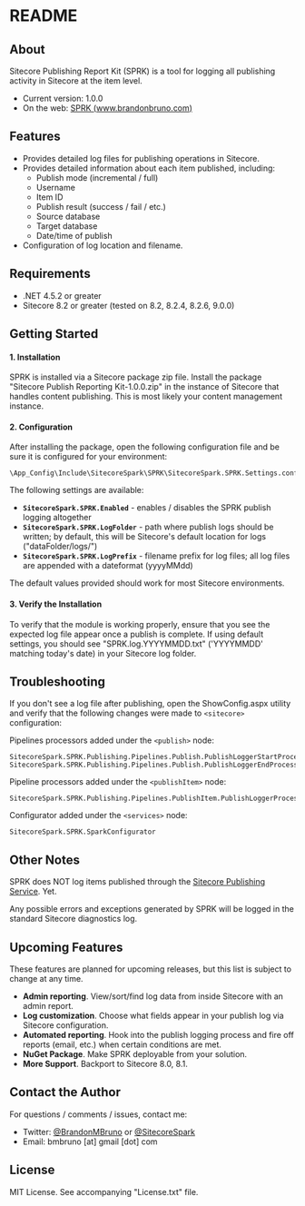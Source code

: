 # README #

## About

Sitecore Publishing Report Kit (SPRK) is a tool for logging all publishing activity in Sitecore at the item level.

* Current version: 1.0.0
* On the web: [SPRK (www.brandonbruno.com)](https://www.brandonbruno.com/sections/development/sprk.html)

## Features

* Provides detailed log files for publishing operations in Sitecore.
* Provides detailed information about each item published, including:
  * Publish mode (incremental / full)
  * Username
  * Item ID
  * Publish result (success / fail / etc.)
  * Source database
  * Target database
  * Date/time of publish
* Configuration of log location and filename.

## Requirements

* .NET 4.5.2 or greater
* Sitecore 8.2 or greater (tested on 8.2, 8.2.4, 8.2.6, 9.0.0)

## Getting Started

#### 1. Installation ####

SPRK is installed via a Sitecore package zip file. Install the package "Sitecore Publish Reporting Kit-1.0.0.zip" in the instance of Sitecore that handles content publishing. This is most likely your content management instance.

#### 2. Configuration ####

After installing the package, open the following configuration file and be sure it is configured for your environment:

```
\App_Config\Include\SitecoreSpark\SPRK\SitecoreSpark.SPRK.Settings.config
```

The following settings are available:

* **`SitecoreSpark.SPRK.Enabled`** - enables / disables the SPRK publish logging altogether
* **`SitecoreSpark.SPRK.LogFolder`** - path where publish logs should be written; by default, this will be Sitecore's default location for logs ("dataFolder/logs/")
* **`SitecoreSpark.SPRK.LogPrefix`** - filename prefix for log files; all log files are appended with a dateformat (yyyyMMdd)

The default values provided should work for most Sitecore environments.

#### 3. Verify the Installation ####

To verify that the module is working properly, ensure that you see the expected log file appear once a publish is complete. If using default settings, you should see "SPRK.log.YYYYMMDD.txt" ('YYYYMMDD' matching today's date) in your Sitecore log folder.

## Troubleshooting 

If you don't see a log file after publishing, open the ShowConfig.aspx utility and verify that the following changes were made to `<sitecore>` configuration:

Pipelines processors added under the `<publish>` node:

```
SitecoreSpark.SPRK.Publishing.Pipelines.Publish.PublishLoggerStartProcessor
SitecoreSpark.SPRK.Publishing.Pipelines.Publish.PublishLoggerEndProcessor
```

Pipeline processors added under the `<publishItem>` node:

```
SitecoreSpark.SPRK.Publishing.Pipelines.PublishItem.PublishLoggerProcessor
```

Configurator added under the `<services>` node:

```
SitecoreSpark.SPRK.SparkConfigurator
```

## Other Notes
SPRK does NOT log items published through the [Sitecore Publishing Service](https://dev.sitecore.net/Downloads/Sitecore_Publishing_Service.aspx). Yet.

Any possible errors and exceptions generated by SPRK will be logged in the standard Sitecore diagnostics log.

## Upcoming Features
These features are planned for upcoming releases, but this list is subject to change at any time.

* **Admin reporting**. View/sort/find log data from inside Sitecore with an admin report.
* **Log customization**. Choose what fields appear in your publish log via Sitecore configuration.
* **Automated reporting**. Hook into the publish logging process and fire off reports (email, etc.) when certain conditions are met.
* **NuGet Package**. Make SPRK deployable from your solution.
* **More Support**. Backport to Sitecore 8.0, 8.1.

## Contact the Author

For questions / comments / issues, contact me:
* Twitter: [@BrandonMBruno](https://www.twitter.com/BrandonMBruno) or [@SitecoreSpark](https://www.twitter.com/SitecoreSpark)
* Email: bmbruno [at] gmail [dot] com
 
## License

MIT License. See accompanying "License.txt" file.